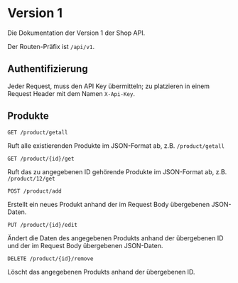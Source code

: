 # Version 1

Die Dokumentation der Version 1 der Shop API.

Der Routen-Präfix ist ``/api/v1``.

## Authentifizierung

Jeder Request, muss den API Key übermitteln; zu platzieren in einem Request Header mit dem Namen `X-Api-Key`.

## Produkte

`GET /product/getall`

Ruft alle existierenden Produkte im JSON-Format ab, z.B. `/product/getall`

`GET /product/{id}/get`

Ruft das zu angegebenen ID gehörende Produkte im JSON-Format ab, z.B. `/product/12/get`

`POST /product/add`

Erstellt ein neues Produkt anhand der im Request Body übergebenen JSON-Daten.

`PUT /product/{id}/edit`

Ändert die Daten des angegebenen Produkts anhand der übergebenen ID und der im Request Body übergebenen JSON-Daten.

`DELETE /product/{id}/remove`

Löscht das angegebenen Produkts anhand der übergebenen ID.

